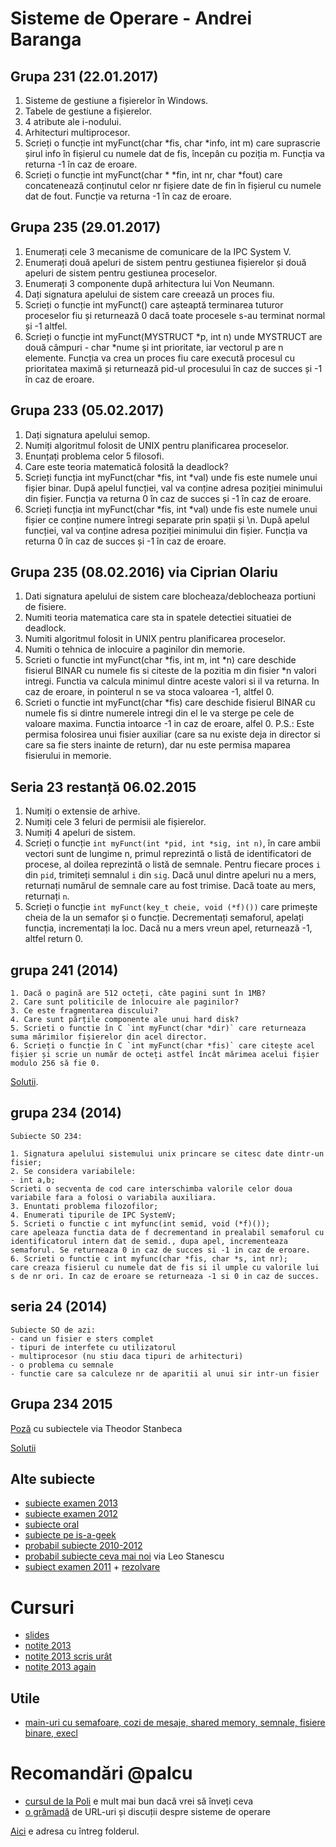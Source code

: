 # Sisteme de Operare - Andrei Baranga

## Grupa 231 (22.01.2017)

1. Sisteme de gestiune a fișierelor în Windows.
2. Tabele de gestiune a fișierelor.
3. 4 atribute ale i-nodului.
4. Arhitecturi multiprocesor.
5. Scrieți o funcție int myFunct(char *fis, char *info, int m) care suprascrie șirul info în fișierul cu numele dat de fis, începân cu poziția m. Funcția va returna -1 în caz de eroare.
6. Scrieți o funcție int myFunct(char * *fin, int nr, char *fout) care concatenează conținutul celor nr fișiere date de fin în fișierul cu numele dat de fout. Funcție va returna -1 în caz de eroare.

## Grupa 235 (29.01.2017)

1. Enumerați cele 3 mecanisme de comunicare de la IPC System V.
2. Enumerați două apeluri de sistem pentru gestiunea fișierelor și două apeluri de sistem pentru gestiunea proceselor.
3. Enumerați 3 componente după arhitectura lui Von Neumann.
4. Dați signatura apelului de sistem care creează un proces fiu.
5. Scrieți o funcție int myFunct() care așteaptă terminarea tuturor proceselor fiu și returnează 0 dacă toate procesele s-au terminat normal și -1 altfel.
6. Scrieți o funcție int myFunct(MYSTRUCT *p, int n) unde MYSTRUCT are două câmpuri - char *nume și int prioritate, iar vectorul p are n elemente. Funcția va crea un proces fiu care execută procesul cu prioritatea maximă și returnează pid-ul procesului în caz de succes și -1 în caz de eroare.

## Grupa 233 (05.02.2017)

1. Dați signatura apelului semop.
2. Numiți algoritmul folosit de UNIX pentru planificarea proceselor.
3. Enunțați problema celor 5 filosofi.
4. Care este teoria matematică folosită la deadlock?
5. Scrieți funcția int myFunct(char *fis, int *val) unde fis este numele unui fișier binar. După apelul funcției, val va conține adresa poziției minimului din fișier. Funcția va returna 0 în caz de succes și -1 în caz de eroare.
6. Scrieți funcția int myFunct(char *fis, int *val) unde fis este numele unui fișier ce conține numere întregi separate prin spații și \n. După apelul funcției, val va conține adresa poziției minimului din fișier. Funcția va returna 0 în caz de succes și -1 în caz de eroare.

## Grupa 235 (08.02.2016) via Ciprian Olariu

1. Dati signatura apelului de sistem care blocheaza/deblocheaza portiuni de fisiere.
2. Numiti teoria matematica care sta in spatele detectiei situatiei de deadlock.
3. Numiti algoritmul folosit in UNIX pentru planificarea proceselor.
4. Numiti o tehnica de inlocuire a paginilor din memorie.
5. Scrieti o functie int myFunct(char *fis, int m, int *n) care deschide fisierul BINAR cu numele fis si citeste de la pozitia m din fisier *n valori intregi. Functia va calcula minimul dintre aceste valori si il va returna. In caz de eroare, in pointerul n se va stoca valoarea -1, altfel 0.
6. Scrieti o functie int myFunct(char *fis) care deschide fisierul BINAR cu numele fis si dintre numerele intregi din el le va sterge pe cele de valoare maxima. Functia intoarce -1 in caz de eroare, alfel 0. P.S.: Este permisa folosirea unui fisier auxiliar (care sa nu existe deja in director si care sa fie sters inainte de return), dar nu este permisa maparea fisierului in memorie.

## Seria 23 restanță 06.02.2015

1. Numiți o extensie de arhive.
2. Numiți cele 3 feluri de permisii ale fișierelor.
3. Numiți 4 apeluri de sistem.
4. Scrieți o funcție `int myFunct(int *pid, int *sig, int n)`, în care ambii vectori sunt de lungime n, primul reprezintă o listă de identificatori de procese, al doilea reprezintă o listă de semnale. Pentru fiecare proces `i` din `pid`, trimiteți semnalul `i` din `sig`. Dacă unul dintre apeluri nu a mers, returnați numărul de semnale care au fost trimise. Dacă toate au mers, returnați `n`.
5. Scrieți o funcție `int myFunct(key_t cheie, void (*f)())` care primește cheia de la un semafor și o funcție. Decrementați semaforul, apelați funcția, incrementați la loc. Dacă nu a mers vreun apel, returnează -1, altfel return 0.

## grupa 241 (2014)

```
1. Dacă o pagină are 512 octeți, câte pagini sunt în 1MB?
2. Care sunt politicile de înlocuire ale paginilor?
3. Ce este fragmentarea discului?
4. Care sunt părțile componente ale unui hard disk?
5. Scrieti o functie în C `int myFunct(char *dir)` care returneaza suma mărimilor fișierelor din acel director.
6. Scrieți o funcție în C `int myFunct(char *fis)` care citește acel fișier și scrie un număr de octeți astfel încât mărimea acelui fișier modulo 256 să fie 0.
```

[Solutii](https://github.com/palcu/homework/blob/master/so/examen-2014-grupa-241/pr5.c).

## grupa 234 (2014)

```
Subiecte SO 234:

1. Signatura apelului sistemului unix princare se citesc date dintr-un fisier;
2. Se considera variabilele:
- int a,b;
Scrieti o secventa de cod care interschimba valorile celor doua variabile fara a folosi o variabila auxiliara.
3. Enuntati problema filozofilor;
4. Enumerati tipurile de IPC SystemV;
5. Scrieti o functie c int myfunc(int semid, void (*f)());
care apeleaza functia data de f decrementand in prealabil semaforul cu identificatorul intern dat de semid., dupa apel, incrementeaza semaforul. Se returneaza 0 in caz de succes si -1 in caz de eroare.
6. Scrieti o functie c int myfunc(char *fis, char *s, int nr);
care creaza fisierul cu numele dat de fis si il umple cu valorile lui s de nr ori. In caz de eroare se returneaza -1 si 0 in caz de succes.
```

## seria 24 (2014)

```
Subiecte SO de azi:
- cand un fisier e sters complet
- tipuri de interfete cu utilizatorul
- multiprocesor (nu stiu daca tipuri de arhitecturi)
- o problema cu semnale
- functie care sa calculeze nr de aparitii al unui sir intr-un fisier
```

## Grupa 234 2015

[Poză](https://www.dropbox.com/s/1cn4wu5n8kv5frw/subiect_examen_2015.jpg?dl=0) cu subiectele via Theodor Stanbeca

[Solutii](https://github.com/palcu/homework/tree/master/so/examen-2014-seria-24)

## Alte subiecte

* [subiecte examen 2013](https://www.dropbox.com/s/ll82pfkopgi3q57/subiecte_examen_2013.txt?dl=0)
* [subiecte examen 2012](https://www.dropbox.com/s/pd50ijoozna0s0k/subiecte_examen_2012.pdf?dl=0)
* [subiecte oral](https://www.dropbox.com/sh/zgehw54xqqt2yy9/AABeq3DIgWz0wldQ09BrTfq_a?dl=0)
* [subiecte pe is-a-geek](http://fmi.is-a-geek.net/index.php/Sisteme_de_operare_%28Andrei_Baranga%29#Cursuri)
* [probabil subiecte 2010-2012](https://www.dropbox.com/s/x200dlay1g7849b/subiecte_vechi.txt?dl=0)
* [probabil subiecte ceva mai noi](https://www.dropbox.com/s/gkq0tia7a73h9w4/alte_subiecte.txt?dl=0) via Leo Stanescu
* [subiect examen 2011](https://www.dropbox.com/s/8rztqwl0k2owuk2/subiect_examen_2011.jpg?dl=0) + [rezolvare](https://www.dropbox.com/s/5zu9mtnrahicqpz/rezolvare_subiect_2011.txt?dl=0)

# Cursuri

* [slides](https://www.dropbox.com/sh/dwml865r63x5soq/AACBBCl08v-ycJo4PzqToZB-a?dl=0)
* [notițe 2013](https://www.dropbox.com/sh/mume4oo6rc4jhnh/AAClbYH4clSsmug4SXUQWmnWa?dl=0)
* [notițe 2013 scris urât](https://www.dropbox.com/s/l6bn0sevg6p6kg6/curs_2013_scris_urat.pdf?dl=0)
* [notițe 2013 again](https://www.dropbox.com/sh/mume4oo6rc4jhnh/AAClbYH4clSsmug4SXUQWmnWa?dl=0)

## Utile
* [main-uri cu semafoare, cozi de mesaje, shared memory, semnale, fisiere binare, execl](https://www.dropbox.com/sh/74kwcgg59x57hs7/AACuQDtpFQYNlnNfTqygwSDqa?dl=0)

# Recomandări @palcu

* [cursul de la Poli](http://ocw.cs.pub.ro/courses/so) e mult mai bun dacă vrei să înveți ceva
* [o grămadă](https://hn.algolia.com/?query=operating%20system&sort=byPopularity&prefix&page=0&dateRange=all&type=story) de URL-uri și discuții despre sisteme de operare

[Aici](https://www.dropbox.com/sh/n8107fznkb8zboa/AABennEy8Xg7mbWB-DtGBA6Ma?dl=0) e adresa cu întreg folderul.
